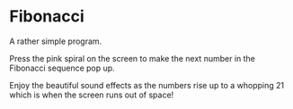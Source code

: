 # Fibonacci

A rather simple program.

Press the pink spiral on the screen to make the next number in the Fibonacci sequence pop up. 

Enjoy the beautiful sound effects as the numbers rise up to a whopping 21 which is when the screen runs out of space!
